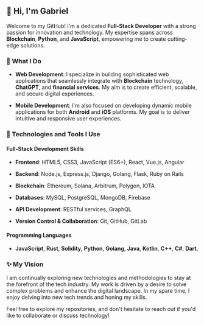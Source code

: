 ## 👋 Hi, I'm Gabriel



Welcome to my GitHub! I'm a dedicated **Full-Stack Developer** with a strong passion for innovation and technology. My expertise spans across **Blockchain**, **Python**, and **JavaScript**, empowering me to create cutting-edge solutions.



### 🚀 What I Do



- **Web Development**: I specialize in building sophisticated web applications that seamlessly integrate with **Blockchain** technology, **ChatGPT**, and **financial services**. My aim is to create efficient, scalable, and secure digital experiences.



- **Mobile Development**: I'm also focused on developing dynamic mobile applications for both **Android** and **iOS** platforms. My goal is to deliver intuitive and responsive user experiences.



### 🌱 Technologies and Tools I Use



#### Full-Stack Development Skills

- **Frontend**: HTML5, CSS3, JavaScript (ES6+), React, Vue.js, Angular

- **Backend**: Node.js, Express.js, Django, Golang, Flask, Ruby on Rails

- **Blockchain**: Ethereum, Solana, Arbitrum, Polygon, IOTA 

- **Databases**: MySQL, PostgreSQL, MongoDB, Firebase

- **API Development**: RESTful services, GraphQL

- **Version Control & Collaboration**: Git, GitHub, GitLab



#### Programming Languages

- **JavaScript**, **Rust**, **Solidity**, **Python**, **Golang**, **Java**, **Kotlin**, **C++**, **C#**, **Dart**, 





### ✨ My Vision



I am continually exploring new technologies and methodologies to stay at the forefront of the tech industry. My work is driven by a desire to solve complex problems and enhance the digital landscape. In my spare time, I enjoy delving into new tech trends and honing my skills.



Feel free to explore my repositories, and don't hesitate to reach out if you'd like to collaborate or discuss technology!
